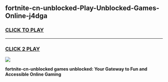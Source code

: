 
## fortnite-cn-unblocked-Play-Unblocked-Games-Online-j4dga
<h3>
<a href="https://premium76.site?title=fortnite-cn-unblocked&ref=25A">CLICK TO PLAY</a></h3>
<hr>

<h3>
<a href="https://premium76.site?title=fortnite-cn-unblocked&ref=25A">CLICK 2 PLAY</a>
  
</h3>

<a href="https://premium76.site?title=fortnite-cn-unblocked&ref=25A"><img src="https://clearcache.store/games.png"></a>


**fortnite-cn-unblocked games unblocked: Your Gateway to Fun and Accessible Online Gaming**
